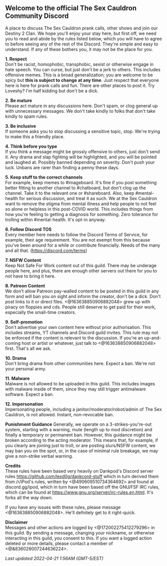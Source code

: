 **Welcome to the official The Sex Cauldron Community Discord**
----
A place to discuss The Sex Cauldron prank calls, other shows and join our Destiny 2 Clan. We hope you'll enjoy your stay here, but first off, we need you to read and abide by the rules listed below, which you will have to agree to before seeing any of the rest of the Discord. They're simple and easy to understand. If any of these bothers you, it may not be the place for you.

**1. Respect**  
    Don't be racist, homophobic, transphobic, sexist or otherwise engage in hate speech. You can curse, but just don't be a jerk to others. This includes offensive memes. This is a broad generalization; you are welcome to be spicy but **this is subject to change at any time**. Just respect that everyone here is here for prank calls and fun. There are other places to post it. Try Loveshy? I'm half kidding but don't be a dick.

**2. Be mature**  
    Please act mature in any discussions here. Don't spam, or clog general up with unnecessary messages. We don't take kindly to folks that don't take kindly to spam rules.

**3. Be inclusive**  
    If someone asks you to stop discussing a sensitive topic, stop. We're trying to make this a friendly place. 

**4. Think before you type**  
    If you think a message might be grossly offensive to others, just don't send it. Any drama and slap fighting will be highlighted, and you will be pointed and laughed at. Possibly banned depending on severity. Don't push your luck. Unbans are rarer than finding a penny these days.

**5. Keep stuff to the correct channels**  
    For example, keep memes to #imageboard. It's fine if you post something better fitting to another channel to #chatboard, but don't clog up the channel. Take it to the relevant one or #shareboard. Also, keep #mental-health for serious discussion, and treat it as such. We at the Sex Cauldron want to remove the stigma from mental illness and help people to not feel so alone or helpless in this post-COVID world. This includes things from how you're feeling to getting a diagnosis for something. Zero tolerance for trolling within #mental-health. It's opt-in anyway.

**6. Follow Discord TOS**  
    Every member here needs to follow the Discord Terms of Service, for example, their age requirement. You are not exempt from this because you've been around for a while or contribute financially. Needs of the many and all that. (<https://discord.com/terms>)

**7. NSFW Content**  
    Keep Not Safe For Work content out of this guild. There may be underage people here, and plus, there are enough other servers out there for you to not have to bring it here.

**8. Patreon Content**  
    We don't allow Patreon pay-walled content to be posted in this guild in any form and will ban you on sight and inform the creator, don't be a dick. Don't post links to it or direct files. <@163638850906882048> grew up with piracy on floppies and cds. People still deserve to get paid for their work, especially the small-time creators. 

**9. Self-promotion**  
    Don't advertise your own content here without prior authorisation. This includes streams, YT channels and Discord guild invites. This rule may not be enforced if the content is relevant to the discussion. If you're an up-and-coming host or artist or whatever, just talk to <@163638850906882048> first. That's all we ask.

**10. Drama**  
    Don't bring drama from other communities here. Expect a ban. We're not your personal army.
    
**11. Malware**  
    Malware is not allowed to be uploaded in this guild. This includes images with malware inside of them, since they may still trigger antimalware software. Expect a ban.

**12. Impersonation**  
    Impersonating people, including a janitor/moderator/robot/admin of The Sex Cauldron, is not allowed. Instant, non-revocable ban.

**Punishment Guidance**
    Generally, we operate on a 3-strikes-you're-out system, starting with a warning, mute (length up to mod discretion) and finally a temporary or permanent ban.
However, this guidance might be broken according to the acting moderator. This means that, for example, if you clearly are joining just to troll, or are posting slurs/NSFW content, we may ban you on the spot, or, in the case of minimal rule breakage, we may give a non-strike verbal warning.

**Credits**  
These rules have been based very heavily on Dankpod's Discord server rules <https://github.com/lexd0g/dankcord-stuff> which in turn derived them from /r/iPod's rules, written by <@490609510734364692> and found at discord.gg/ipod, which in turn have been based off the GNU/FSF IRC rules, which can be found at <https://www.gnu.org/server/irc-rules.en.html>. It's forks all the way down.

If you have any issues with these rules, please message <@163638850906882048>. He'll defnitely get to it right-quick.

**Disclaimer**  
Messages and other actions are logged by <@172002275412279296> in this guild. By sending a message, changing your nickname, or otherwise interacting in this guild, you consent to this. If you want a logged action deleted or more details, please contact a member of <@&836026007244636224>.

*Last updated 2022-04-21 1:56AM (GMT-5/EST)*
